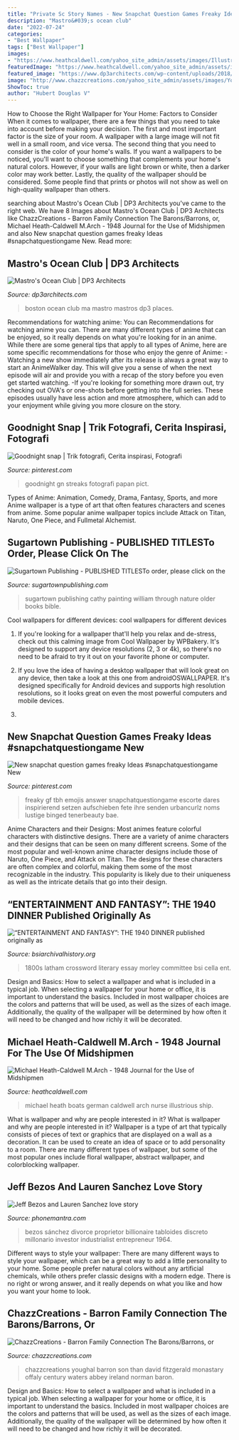 ```yaml
---
title: "Private Sc Story Names - New Snapchat Question Games Freaky Ideas #snapchatquestiongame New"
description: "Mastro&#039;s ocean club"
date: "2022-07-24"
categories:
- "Best Wallpaper"
tags: ["Best Wallpaper"]
images:
- "https://www.heathcaldwell.com/yahoo_site_admin/assets/images/Illustrious_1.10724228_std.jpg"
featuredImage: "https://www.heathcaldwell.com/yahoo_site_admin/assets/images/Illustrious_1.10724228_std.jpg"
featured_image: "https://www.dp3architects.com/wp-content/uploads/2018/02/MASTROOCEANCLUB_BOSTON_GroupDining_DP3-1898x1266.jpg"
image: "http://www.chazzcreations.com/yahoo_site_admin/assets/images/Youghal_Abbey_bartlett.89193952_std.jpg"
ShowToc: true
author: "Hubert Douglas V"
---
```



How to Choose the Right Wallpaper for Your Home: Factors to Consider
When it comes to wallpaper, there are a few things that you need to take into account before making your decision. The first and most important factor is the size of your room. A wallpaper with a large image will not fit well in a small room, and vice versa. 
The second thing that you need to consider is the color of your home's walls. If you want a wallpapers to be noticed, you'll want to choose something that complements your home's natural colors. However, if your walls are light brown or white, then a darker color may work better. 
Lastly, the quality of the wallpaper should be considered. Some people find that prints or photos will not show as well on high-quality wallpaper than others.

	

		
searching about Mastro&#039;s Ocean Club | DP3 Architects you've came to the right web. We have 8 Images about Mastro&#039;s Ocean Club | DP3 Architects like ChazzCreations - Barron Family Connection The Barons/Barrons, or, Michael Heath-Caldwell M.Arch - 1948 Journal for the Use of Midshipmen and also New snapchat question games freaky Ideas #snapchatquestiongame New. Read more:
		
    
## Mastro&#039;s Ocean Club | DP3 Architects

<img loading=lazy src="https://www.dp3architects.com/wp-content/uploads/2018/02/MASTROOCEANCLUB_BOSTON_GroupDining_DP3-1898x1266.jpg" onerror="this.onerror=null;this.src='https://tse3.mm.bing.net/th?id=OIP.qIWGlavAYMF5bhkkwDcZKQHaE8&amp;pid=15.1';" alt="Mastro&#039;s Ocean Club | DP3 Architects">

_Source: dp3architects.com_

>boston ocean club ma mastro mastros dp3 places. 

	

Recommendations for watching anime: You can
Recommendations for watching anime you can. There are many different types of anime that can be enjoyed, so it really depends on what you're looking for in an anime. While there are some general tips that apply to all types of Anime, here are some specific recommendations for those who enjoy the genre of Anime: 
-Watching a new show immediately after its release is always a great way to start an AnimeWalker day. This will give you a sense of when the next episode will air and provide you with a recap of the story before you even get started watching. 
-If you're looking for something more drawn out, try checking out OVA's or one-shots before getting into the full series. These episodes usually have less action and more atmosphere, which can add to your enjoyment while giving you more closure on the story.

    
## Goodnight Snap | Trik Fotografi, Cerita Inspirasi, Fotografi

<img loading=lazy src="https://i.pinimg.com/736x/59/45/3d/59453d95e8829fb5682a43964a0c8f6d.jpg" onerror="this.onerror=null;this.src='https://tse2.mm.bing.net/th?id=OIP.Q0u8-mG5vXS4tQ8XQuyE-AHaOX&amp;pid=15.1';" alt="Goodnight snap | Trik fotografi, Cerita inspirasi, Fotografi">

_Source: pinterest.com_

>goodnight gn streaks fotografi papan pict. 

	

Types of Anime: Animation, Comedy, Drama, Fantasy, Sports, and more
Anime wallpaper is a type of art that often features characters and scenes from anime. Some popular anime wallpaper topics include Attack on Titan, Naruto, One Piece, and Fullmetal Alchemist.

    
## Sugartown Publishing - PUBLISHED TITLESTo Order, Please Click On The

<img loading=lazy src="http://sugartownpublishing.com/yahoo_site_admin/assets/images/Cathy_Dana.89183937_std.jpg" onerror="this.onerror=null;this.src='https://tse1.mm.bing.net/th?id=OIP.Ko6pUhj566lV2504nex6ZQAAAA&amp;pid=15.1';" alt="Sugartown Publishing - PUBLISHED TITLESTo order, please click on the">

_Source: sugartownpublishing.com_

>sugartown publishing cathy painting william through nature older books bible. 

	

Cool wallpapers for different devices:
cool wallpapers for different devices 

1. If you're looking for a wallpaper that'll help you relax and de-stress, check out this calming image from Cool Wallpaper by WPBakery. It's designed to support any device resolutions (2, 3 or 4k), so there's no need to be afraid to try it out on your favorite phone or computer.

2. If you love the idea of having a desktop wallpaper that will look great on any device, then take a look at this one from androidOSWALLPAPER. It's designed specifically for Android devices and supports high resolution resolutions, so it looks great on even the most powerful computers and mobile devices.

3.

    
## New Snapchat Question Games Freaky Ideas #snapchatquestiongame New

<img loading=lazy src="https://i.pinimg.com/736x/e4/cd/e3/e4cde3cc8ba1f31be6d573e8199511cb.jpg" onerror="this.onerror=null;this.src='https://tse1.mm.bing.net/th?id=OIP.eI6UZ7BCaVvrxUKQJmelLgAAAA&amp;pid=15.1';" alt="New snapchat question games freaky Ideas #snapchatquestiongame New">

_Source: pinterest.com_

>freaky gf tbh emojis answer snapchatquestiongame escorte dares inspirierend setzen aufschieben fete ihre senden urbancurlz noms lustige binged tenerbeauty bae. 

	

Anime Characters and their Designs: Most animes feature colorful characters with distinctive designs.
There are a variety of anime characters and their designs that can be seen on many different screens. Some of the most popular and well-known anime character designs include those of Naruto, One Piece, and Attack on Titan. The designs for these characters are often complex and colorful, making them some of the most recognizable in the industry. This popularity is likely due to their uniqueness as well as the intricate details that go into their design.

    
## “ENTERTAINMENT AND FANTASY”: THE 1940 DINNER Published Originally As

<img loading=lazy src="http://www.bsiarchivalhistory.org/BSI_Archival_History/Ent_%26_Fan_files/droppedImage_2.jpg" onerror="this.onerror=null;this.src='https://tse2.mm.bing.net/th?id=OIP.Aexh_TTZNfXi4ELONMGX9wHaE3&amp;pid=15.1';" alt="“ENTERTAINMENT AND FANTASY”: THE 1940 DINNER published originally as">

_Source: bsiarchivalhistory.org_

>1800s latham crossword literary essay morley committee bsi cella ent. 

	

Design and Basics: How to select a wallpaper and what is included in a typical job.
When selecting a wallpaper for your home or office, it is important to understand the basics. Included in most wallpaper choices are the colors and patterns that will be used, as well as the sizes of each image. Additionally, the quality of the wallpaper will be determined by how often it will need to be changed and how richly it will be decorated.

    
## Michael Heath-Caldwell M.Arch - 1948 Journal For The Use Of Midshipmen

<img loading=lazy src="https://www.heathcaldwell.com/yahoo_site_admin/assets/images/Illustrious_1.10724228_std.jpg" onerror="this.onerror=null;this.src='https://tse1.mm.bing.net/th?id=OIP.e02SHuyg1l989zz8NWJN5gHaDa&amp;pid=15.1';" alt="Michael Heath-Caldwell M.Arch - 1948 Journal for the Use of Midshipmen">

_Source: heathcaldwell.com_

>michael heath boats german caldwell arch nurse illustrious ship. 

	

What is wallpaper and why are people interested in it?
What is wallpaper and why are people interested in it?
Wallpaper is a type of art that typically consists of pieces of text or graphics that are displayed on a wall as a decoration. It can be used to create an idea of space or to add personality to a room. There are many different types of wallpaper, but some of the most popular ones include floral wallpaper, abstract wallpaper, and colorblocking wallpaper.

    
## Jeff Bezos And Lauren Sanchez Love Story

<img loading=lazy src="https://phonemantra.com/wp-content/uploads/2020/05/Bezos-only-announced-a-divorce-696x696.jpeg" onerror="this.onerror=null;this.src='https://tse2.mm.bing.net/th?id=OIP.fOfa4HPLW7vw9QN65wqRCgHaHa&amp;pid=15.1';" alt="Jeff Bezos and Lauren Sanchez love story">

_Source: phonemantra.com_

>bezos sánchez divorce proprietor billionaire tabloides discreto millonario investor industrialist entrepreneur 1964. 

	

Different ways to style your wallpaper:
There are many different ways to style your wallpaper, which can be a great way to add a little personality to your home. Some people prefer natural colors without any artificial chemicals, while others prefer classic designs with a modern edge. There is no right or wrong answer, and it really depends on what you like and how you want your home to look.

    
## ChazzCreations - Barron Family Connection The Barons/Barrons, Or

<img loading=lazy src="http://www.chazzcreations.com/yahoo_site_admin/assets/images/Youghal_Abbey_bartlett.89193952_std.jpg" onerror="this.onerror=null;this.src='https://tse3.mm.bing.net/th?id=OIP.awpk7uVKK6RvZC4FIsqNGwHaKZ&amp;pid=15.1';" alt="ChazzCreations - Barron Family Connection The Barons/Barrons, or">

_Source: chazzcreations.com_

>chazzcreations youghal barron son than david fitzgerald monastary offaly century waters abbey ireland norman baron. 

	

Design and Basics: How to select a wallpaper and what is included in a typical job.
When selecting a wallpaper for your home or office, it is important to understand the basics. Included in most wallpaper choices are the colors and patterns that will be used, as well as the sizes of each image. Additionally, the quality of the wallpaper will be determined by how often it will need to be changed and how richly it will be decorated.

